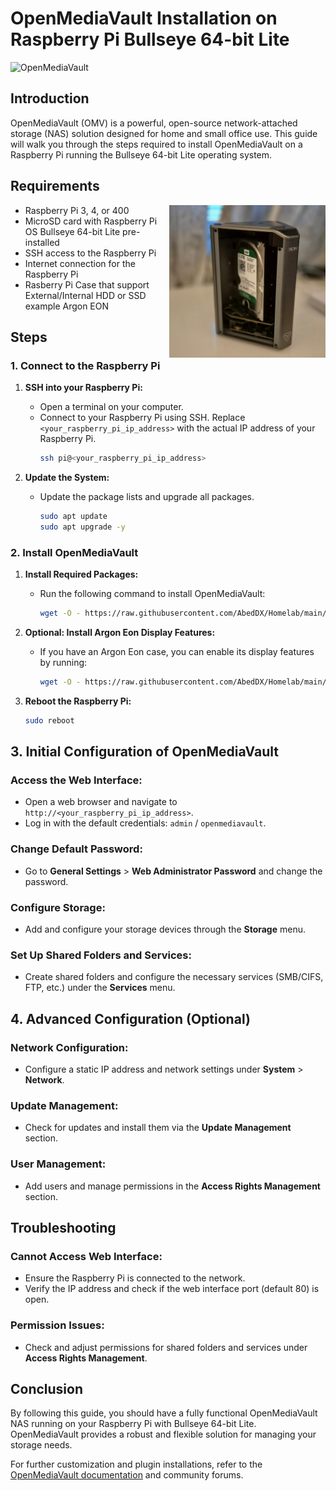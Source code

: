 # OpenMediaVault Installation on Raspberry Pi Bullseye 64-bit Lite

![OpenMediaVault](https://openmediavault.org/css/images/omv-logo-text.svg)

## Introduction

OpenMediaVault (OMV) is a powerful, open-source network-attached storage (NAS) solution designed for home and small office use. This guide will walk you through the steps required to install OpenMediaVault on a Raspberry Pi running the Bullseye 64-bit Lite operating system.

## Requirements

<img align="right" alt="Coding" width="250" src="../Images/ArgonCaseNasPI.jpg">

- Raspberry Pi 3, 4, or 400
- MicroSD card with Raspberry Pi OS Bullseye 64-bit Lite pre-installed
- SSH access to the Raspberry Pi
- Internet connection for the Raspberry Pi
- Rasberry Pi Case that support External/Internal HDD or SSD example Argon EON

## Steps

### 1. Connect to the Raspberry Pi

1. **SSH into your Raspberry Pi:**
   - Open a terminal on your computer.
   - Connect to your Raspberry Pi using SSH. Replace `<your_raspberry_pi_ip_address>` with the actual IP address of your Raspberry Pi.
     ```sh
     ssh pi@<your_raspberry_pi_ip_address>
     ```

2. **Update the System:**
   - Update the package lists and upgrade all packages.
     ```sh
     sudo apt update
     sudo apt upgrade -y
     ```

### 2. Install OpenMediaVault

1. **Install Required Packages:**
   - Run the following command to install OpenMediaVault:
     ```sh
     wget -O - https://raw.githubusercontent.com/AbedDX/Homelab/main/Scripts/install_OMV.sh | sudo bash
     ```

2. **Optional: Install Argon Eon Display Features:**
   - If you have an Argon Eon case, you can enable its display features by running:
     ```sh
     wget -O - https://raw.githubusercontent.com/AbedDX/Homelab/main/Scripts/install_OMV_ArgonEon.sh | sudo bash
     ```

3. **Reboot the Raspberry Pi:**
   ```sh
   sudo reboot

## 3. Initial Configuration of OpenMediaVault

### Access the Web Interface:

- Open a web browser and navigate to `http://<your_raspberry_pi_ip_address>`.
- Log in with the default credentials: `admin` / `openmediavault`.

### Change Default Password:

- Go to **General Settings** > **Web Administrator Password** and change the password.

### Configure Storage:

- Add and configure your storage devices through the **Storage** menu.

### Set Up Shared Folders and Services:

- Create shared folders and configure the necessary services (SMB/CIFS, FTP, etc.) under the **Services** menu.

## 4. Advanced Configuration (Optional)

### Network Configuration:

- Configure a static IP address and network settings under **System** > **Network**.

### Update Management:

- Check for updates and install them via the **Update Management** section.

### User Management:

- Add users and manage permissions in the **Access Rights Management** section.

## Troubleshooting

### Cannot Access Web Interface:

- Ensure the Raspberry Pi is connected to the network.
- Verify the IP address and check if the web interface port (default 80) is open.

### Permission Issues:

- Check and adjust permissions for shared folders and services under **Access Rights Management**.

## Conclusion

By following this guide, you should have a fully functional OpenMediaVault NAS running on your Raspberry Pi with Bullseye 64-bit Lite. OpenMediaVault provides a robust and flexible solution for managing your storage needs.

For further customization and plugin installations, refer to the [OpenMediaVault documentation](https://openmediavault.org/docs/) and community forums.